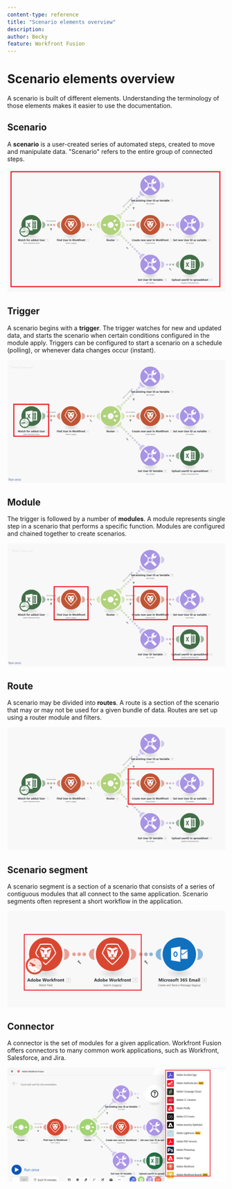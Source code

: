 ```yaml
---
content-type: reference
title: "Scenario elements overview"
description: 
author: Becky
feature: Workfront Fusion
---
```


# Scenario elements overview

A scenario is built of different elements. Understanding the terminology of those elements makes it easier to use the documentation.

## Scenario

A **scenario** is a user-created series of automated steps, created to move and manipulate data. "Scenario" refers to the entire group of connected steps.

![Scenario](assets/entire-scenario-scenario.png)

## Trigger

A scenario begins with a **trigger**. The trigger watches for new and updated data, and starts the scenario when certain conditions configured in the module apply. Triggers can be configured to start a scenario on a schedule (polling), or whenever data changes occur (instant). 

![Trigger](assets/scenario%20trigger.png)

## Module

The trigger is followed by a number of **modules**. A module represents single step in a scenario that performs a specific function. Modules are configured and chained together to create scenarios.

![Module](assets/scenario-module.png)

## Route

A scenario may be divided into **routes**. A route is a section of the scenario that may or may not be used for a given bundle of data. Routes are set up using a router module and filters.

![Route](assets/scenario-route.png)

## Scenario segment

A scenario segment is a section of a scenario that consists of a series of contiguous modules that all connect to the same application. Scenario segments often represent a short workflow in the application.

![Scenario segment](assets/scenario-segment.png)

## Connector

A connector is the set of modules for a given application. Workfront Fusion offers connectors to many common work applications, such as Workfront, Salesforce, and Jira.

![Connectors](assets/scenario-connectors.png)



